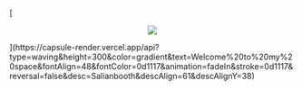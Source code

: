 [<p align="center">
    <img
        src="https://capsule-render.vercel.app/api?type=waving&color=timeGradient&height=300&&section=header&text=Weclome!&fontSize=90&fontAlign=50&fontAlignY=30&desc=I'm Salianbooth&descAlign=50&descSize=30&descAlignY=60&animation=twinkling" />
</p>
](https://capsule-render.vercel.app/api?type=waving&height=300&color=gradient&text=Welcome%20to%20my%20space&fontAlign=48&fontColor=0d1117&animation=fadeIn&stroke=0d1117&reversal=false&desc=Salianbooth&descAlign=61&descAlignY=38)

